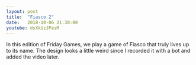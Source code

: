 ```yaml
---
layout: post
title:  "Fiasco 2"
date:   2018-10-06 21:30:00
youtube: dsXkUzJPesM
---
```


In this edition of Friday Games, we play a game of Fiasco that truly lives up to its name. The design looks a little weird since I recorded it with a bot and added the video later.
